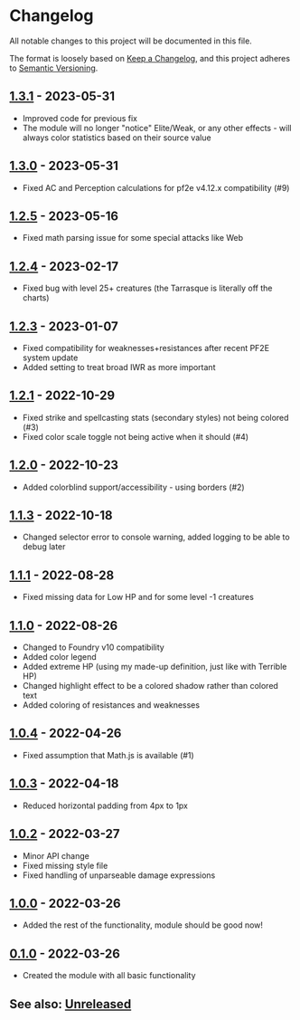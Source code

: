 # Changelog
All notable changes to this project will be documented in this file.

The format is loosely based on [Keep a Changelog](https://keepachangelog.com/en/1.0.0/),
and this project adheres to [Semantic Versioning](https://semver.org/spec/v2.0.0.html).

## [1.3.1] - 2023-05-31
- Improved code for previous fix
- The module will no longer "notice" Elite/Weak, or any other effects - will always color statistics based on their source value

## [1.3.0] - 2023-05-31
- Fixed AC and Perception calculations for pf2e v4.12.x compatibility (#9)

## [1.2.5] - 2023-05-16
- Fixed math parsing issue for some special attacks like Web

## [1.2.4] - 2023-02-17
- Fixed bug with level 25+ creatures (the Tarrasque is literally off the charts)

## [1.2.3] - 2023-01-07
- Fixed compatibility for weaknesses+resistances after recent PF2E system update
- Added setting to treat broad IWR as more important

## [1.2.1] - 2022-10-29
- Fixed strike and spellcasting stats (secondary styles) not being colored (#3)
- Fixed color scale toggle not being active when it should (#4)

## [1.2.0] - 2022-10-23
- Added colorblind support/accessibility - using borders (#2)

## [1.1.3] - 2022-10-18
- Changed selector error to console warning, added logging to be able to debug later

## [1.1.1] - 2022-08-28
- Fixed missing data for Low HP and for some level -1 creatures

## [1.1.0] - 2022-08-26
- Changed to Foundry v10 compatibility
- Added color legend
- Added extreme HP (using my made-up definition, just like with Terrible HP)
- Changed highlight effect to be a colored shadow rather than colored text
- Added coloring of resistances and weaknesses

## [1.0.4] - 2022-04-26
- Fixed assumption that Math.js is available (#1) 

## [1.0.3] - 2022-04-18
- Reduced horizontal padding from 4px to 1px

## [1.0.2] - 2022-03-27
- Minor API change
- Fixed missing style file
- Fixed handling of unparseable damage expressions

## [1.0.0] - 2022-03-26
- Added the rest of the functionality, module should be good now!

## [0.1.0] - 2022-03-26
- Created the module with all basic functionality

## See also: [Unreleased]

[0.1.0]: https://github.com/itamarcu/pf2e-see-simple-scale-statistics/compare/0.1.0...0.1.0
[1.0.0]: https://github.com/itamarcu/pf2e-see-simple-scale-statistics/compare/0.1.0...1.0.0
[1.0.1]: https://github.com/itamarcu/pf2e-see-simple-scale-statistics/compare/1.0.0...1.0.1
[1.0.2]: https://github.com/itamarcu/pf2e-see-simple-scale-statistics/compare/1.0.1...1.0.2
[1.0.3]: https://github.com/itamarcu/pf2e-see-simple-scale-statistics/compare/1.0.2...1.0.3
[1.0.4]: https://github.com/itamarcu/pf2e-see-simple-scale-statistics/compare/1.0.3...1.0.4
[1.1.0]: https://github.com/itamarcu/pf2e-see-simple-scale-statistics/compare/1.0.4...1.1.0
[1.1.1]: https://github.com/itamarcu/pf2e-see-simple-scale-statistics/compare/1.1.0...1.1.1
[1.1.3]: https://github.com/itamarcu/pf2e-see-simple-scale-statistics/compare/1.1.1...1.1.3
[1.2.0]: https://github.com/itamarcu/pf2e-see-simple-scale-statistics/compare/1.1.3...1.2.0
[1.2.1]: https://github.com/itamarcu/pf2e-see-simple-scale-statistics/compare/1.2.0...1.2.1
[1.2.3]: https://github.com/itamarcu/pf2e-see-simple-scale-statistics/compare/1.2.1...1.2.3
[1.2.4]: https://github.com/itamarcu/pf2e-see-simple-scale-statistics/compare/1.2.3...1.2.4
[1.2.5]: https://github.com/itamarcu/pf2e-see-simple-scale-statistics/compare/1.2.4...1.2.5
[1.3.0]: https://github.com/itamarcu/pf2e-see-simple-scale-statistics/compare/1.2.5...1.3.0
[1.3.1]: https://github.com/itamarcu/pf2e-see-simple-scale-statistics/compare/1.3.0...1.3.1
[Unreleased]: https://github.com/itamarcu/pf2e-see-simple-scale-statistics/compare/1.3.1...HEAD
